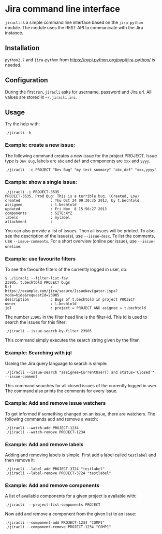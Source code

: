 # Jira command line interface
`jiracli` is a simple command line interface based on the `jira-python` module. The module uses the REST API to communicate with the Jira instance.

## Installation
`python2.7` and `jira-python` from https://pypi.python.org/pypi/jira-python/ is needed.

## Configuration
During the first run, `jiracli` asks for username, password and Jira url. All values are stored in `~/.jiracli.ini`.

## Usage
Try the help with:

	./jiracli -h

### Example: create a new issue:
The following command creates a new issue for the project PROJECT. Issue type is `Dev Bug`, labels are `abc` and `def` and components are `xxx` and `yyyy`.

	./jiracli  -c PROJECT "Dev Bug" "my test summary" "abc,def" "xxx,yyyy"


### Example: show a single issue:

	./jiracli -i PROJECT-3535
	PROJECT-3535, Prod Bug: This is a terrible bug. (Created, Low)
	created              : Thu Oct 24 09:30:35 2013, by t.bechtold
	assignee             : t.bechtold
	updated              : Fri Nov  8 15:56:27 2013
	components           : SITE:XYZ
	labels               : mylabel
	attachment           : 

You can also provide a list of issues. Then all issues will be printed. To also see the description of the issue(s), use `--issue-desc`. To list the comments, use `--issue-comments`. For a short overview (online per issue), use `--issue-oneline`.

### Example: use favourite filters
To see the favourite filters of the currently logged in user, do:

	$ ./jiracli --filter-list-fav
	23905, t.bechtold PROJECT bugs
	Url                  : https://example.com/jira/secure/IssueNavigator.jspa?mode=hide&requestId=23905
	description          : Bugs of t.bechtold in project PROJECT
	owner                : t.bechtold
	jql                  : project = PROJECT AND asignee = t.bechtold

The number `23905` in the filter head line is the filter-id. This id is used to search the issues for this filter:

	./jiracli --issue-search-by-filter 23905

This command simply executes the search string given by the filter.

### Example: Searching with jql
Useing the Jira query language to search is simple:

	./jiracli --issue-search "assignee=CurrentUser() and status='Closed'" --issue-comment

This command searches for all closed issues of the currently logged in user. The command also prints the comments for every issue.

### Example: Add and remove issue watchers
To get informed if something changed on an issue, there are watchers. The following commands add and remove a watch:

	./jiracli --watch-add PROJECT-1234
	./jiracli --watch-remove PROJECT-1234

### Example: Add and remove labels
Adding and removing labels is simple. First add a label called `testlabel` and then remove it:

	./jiracli --label-add PROJECT-3724 "testlabel"
	./jiracli --label-remove PROJECT-3724 "testlabel"

### Example: Add and remove components
A list of available components for a given project is available with:

	./jiracli  --project-list-components PROJECT

Now add and remove a component from the given list to an issue:

	./jiracli --component-add PROJECT-1234 "COMP1"
	./jiracli --component-remove PROJECT-1234 "COMP1"
